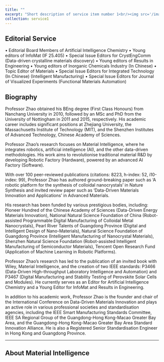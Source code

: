 ```yaml
---
title: ""
excerpt: "Short description of service item number 1<br/><img src='/images/500x300.png'>"
collection: service1
---
```

## Editorial Service

•	Editorial Board Members of Artificial Intelligence Chemistry
•	Young editors of InfoMat (IF 25.405)
•	Special Issue Editors for CrystEngComm (Data-driven crystalline materials discovery)
•	Young editors of Results in Engineering
•	Young editors of Inorganic Chemicals Industry (In Chinese)
•	Topic Editor of Materials
•	Special Issue Editors for Integrated Technology (In Chinese) (Intelligent Manufacturing)
•	Special Issue Editors for Journal of Visualized Experiments (Functional Materials Automation)


## Biography

Professor Zhao obtained his BEng degree (First Class Honours) from Nanchang University in 2010, followed by an MSc and PhD from the University of Nottingham in 2011 and 2015, respectively. His academic career includes significant positions at Zhejiang University, the Massachusetts Institute of Technology (MIT), and the Shenzhen Institutes of Advanced Technology, Chinese Academy of Sciences.

Professor Zhao’s research focuses on Material Intelligence, where he integrates robotics, artificial intelligence (AI), and the other data-driven methodologies. His work aims to revolutionise traditional material R&D by developing Robotic Factory (Hardware), powered by an advanced AI Factory (Software). 

With over 100 peer-reviewed publications (citations: 8223, h-index: 52, i10-index: 99), Professor Zhao has authored ground-breaking paper such as ‘A robotic platform for the synthesis of colloidal nanocrystals’ in Nature Synthesis and invited review paper such as ‘Data-Driven Materials Innovation and Applications’ in Advanced Materials. 

His research has been funded by various prestigious bodies, including: Pioneer Hundred of the Chinese Academy of Sciences (Data-Driven Energy Materials Innovation), National Natural Science Foundation of China (Robot-assisted Programmable Digital Manufacturing of Colloidal Metal Nanocrystals), Pearl River Talents of Guangdong Province (Digital and Intelligent Design of Nano-Materials), Natural Science Foundation of Guangdong Province (Intelligent Manufacturing of Nanocrystal Materials), Shenzhen Natural Science Foundation (Robot-assisted Intelligent Manufacturing of Semiconductor Materials), Tencent Open Research Fund (Application of Machine Learning in Robotic Platforms).

Professor Zhao’s research has led to the publication of an invited book with Wiley, Material Intelligence, and the creation of two IEEE standards: P3466 (Data-Driven High-throughput Laboratory Intelligence and Automation) and P3467 (Digital Manufacturing and Stability Testing of Perovskite Solar Cells and Modules). He currently serves as an Editor for Artificial Intelligence Chemistry and a Young Editor for InfoMat and Results in Engineering.

In addition to his academic work, Professor Zhao is the founder and chair of the International Conference on Data-Driven Materials Innovation and plays an active role in various professional societies and standardisation agencies, including the IEEE Smart Manufacturing Standards Committee, IEEE SA Regional Group of the Guangdong-Hong Kong-Macao Greater Bay Area, and the Guangdong-Hong Kong-Macao Greater Bay Area Standard Innovation Alliance. He is also a Registered Senior Standardisation Engineer in Hong Kong and Guangdong Province.

---

## About Material Intelligence

